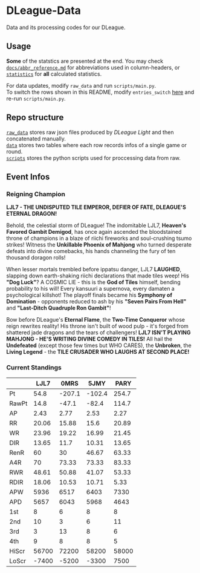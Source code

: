 # DLeague-Data

Data and its processing codes for our DLeague.  

## Usage

**Some** of the statstics are presented at the end. You may check [`docs/abbr_reference.md`](docs/abbr_reference.md) for abbreviations used in column-headers, or [`statistics`](statistics) for **all** calculated statistics.  

For data updates, modify `raw_data` and run `scripts/main.py`.  
To switch the rows shown in this README, modify `entries_switch` [here](scripts/utils.py#L22) and re-run `scripts/main.py`.  

## Repo structure

[`raw_data`](raw_data) stores raw json files produced by *DLeague Light* and then concatenated manually.  
[`data`](data) stores two tables where each row records infos of a single game or round.  
[`scripts`](scripts) stores the python scripts used for proccessing data from raw.  

## Event Infos

### Reigning Champion

**LJL7 - THE UNDISPUTED TILE EMPEROR, DEFIER OF FATE, DLEAGUE'S ETERNAL DRAGON!**

Behold, the celestial storm of DLeague! The indomitable LJL7, **Heaven's Favored Gambit Demigod**, has once again ascended the bloodstained throne of champions in a blaze of riichi fireworks and soul-crushing tsumo strikes! Witness the **Unkillable Phoenix of Mahjong** who turned desperate defeats into divine comebacks, his hands channeling the fury of ten thousand doragon rolls! 

When lesser mortals trembled before ippatsu danger, LJL7 **LAUGHED**, slapping down earth-shaking riichi declarations that made tiles weep! His **"Dog Luck"**? A COSMIC LIE - this is the **God of Tiles** himself, bending probability to his will! Every kansuuri a supernova, every damaten a psychological killshot! The playoff finals became his **Symphony of Domination** - opponents reduced to ash by his **"Seven Pairs From Hell"** and **"Last-Ditch Quadruple Ron Gambit"**!

Bow before DLeague's **Eternal Flame**, the **Two-Time Conqueror** whose reign rewrites reality! His throne isn't built of wood pulp - it's forged from shattered jade dragons and the tears of challengers! **LJL7 ISN'T PLAYING MAHJONG - HE'S WRITING DIVINE COMEDY IN TILES!** All hail the **Undefeated** (except those few times but WHO CARES), the **Unbroken**, the **Living Legend** - the **TILE CRUSADER WHO LAUGHS AT SECOND PLACE!**

### Current Standings

|       |     LJL7 |     0MRS |     5JMY |     PARY |
|-------|----------|----------|----------|----------|
| Pt    |    54.8  |  -207.1  |  -102.4  |   254.7  |
| RawPt |    14.8  |   -47.1  |   -82.4  |   114.7  |
| AP    |     2.43 |     2.77 |     2.53 |     2.27 |
| RR    |    20.06 |    15.88 |    15.6  |    20.89 |
| WR    |    23.96 |    19.22 |    16.99 |    21.45 |
| DIR   |    13.65 |    11.7  |    10.31 |    13.65 |
| RenR  |    60    |    30    |    46.67 |    63.33 |
| A4R   |    70    |    73.33 |    73.33 |    83.33 |
| RWR   |    48.61 |    50.88 |    41.07 |    53.33 |
| RDIR  |    18.06 |    10.53 |    10.71 |     5.33 |
| APW   |  5936    |  6517    |  6403    |  7330    |
| APD   |  5657    |  6043    |  5968    |  4643    |
| 1st   |     8    |     6    |     8    |     8    |
| 2nd   |    10    |     3    |     6    |    11    |
| 3rd   |     3    |    13    |     8    |     6    |
| 4th   |     9    |     8    |     8    |     5    |
| HiScr | 56700    | 72200    | 58200    | 58000    |
| LoScr | -7400    | -5200    | -3300    |  7500    |
